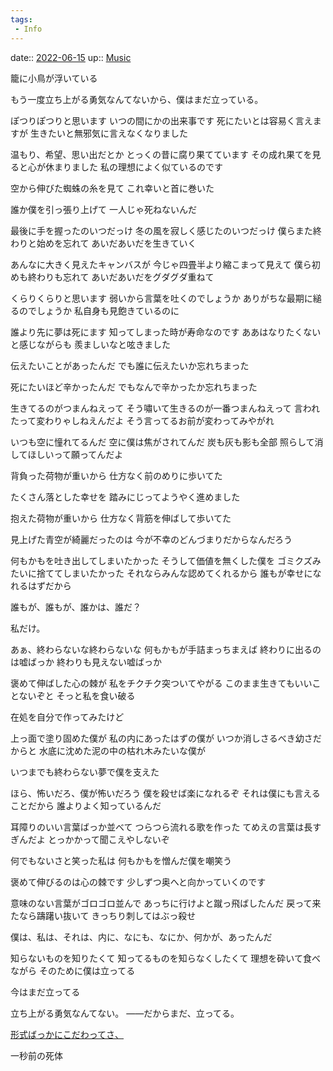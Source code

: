 ```yaml
---
tags:
 - Info
---
```


date:: [2022-06-15](Daily_Note/2022-06-15.md)
up:: [Music](Bar/Novel/Topics/Music.md)


籠に小鳥が浮いている


もう一度立ち上がる勇気なんてないから、僕はまだ立っている。

ぽつりぽつりと思います
いつの間にかの出来事です
死にたいとは容易く言えますが
生きたいと無邪気に言えなくなりました

温もり、希望、思い出だとか
とっくの昔に腐り果てています
その成れ果てを見ると心が休まりました
私の理想によく似ているのです

空から伸びた蜘蛛の糸を見て
これ幸いと首に巻いた

誰か僕を引っ張り上げて
一人じゃ死ねないんだ

最後に手を握ったのいつだっけ
冬の風を寂しく感じたのいつだっけ
僕らまた終わりと始めを忘れて
あいだあいだを生きていく

あんなに大きく見えたキャンバスが
今じゃ四畳半より縮こまって見えて
僕ら初めも終わりも忘れて
あいだあいだをグダグダ重ねて


くらりくらりと思います
弱いから言葉を吐くのでしょうか
ありがちな最期に縋るのでしょうか
私自身も見飽きているのに

誰より先に夢は死にます
知ってしまった時が寿命なのです
ああはなりたくないと感じながらも
羨ましいなと呟きました

伝えたいことがあったんだ
でも誰に伝えたいか忘れちまった

死にたいほど辛かったんだ
でもなんで辛かったか忘れちまった

生きてるのがつまんねえって
そう嘯いて生きるのが一番つまんねえって
言われたって変わりゃしねえんだよ
そう言ってるお前が変わってみやがれ

いつも空に憧れてるんだ
空に僕は焦がされてんだ
炭も灰も影も全部
照らして消してほしいって願ってんだよ


背負った荷物が重いから
仕方なく前のめりに歩いてた

たくさん落とした幸せを
踏みにじってようやく進めました

抱えた荷物が重いから
仕方なく背筋を伸ばして歩いてた

見上げた青空が綺麗だったのは
今が不幸のどんづまりだからなんだろう








何もかもを吐き出してしまいたかった
そうして価値を無くした僕を
ゴミクズみたいに捨ててしまいたかった
それならみんな認めてくれるから
誰もが幸せになれるはずだから

誰もが、誰もが、誰かは、誰だ？

私だけ。


あぁ、終わらないな終わらないな
何もかもが手詰まっちまえば
終わりに出るのは嘘ばっか
終わりも見えない嘘ばっか



褒めて伸ばした心の棘が
私をチクチク突ついてやがる
このまま生きてもいいことないぞと
そっと私を食い破る

在処を自分で作ってみたけど



上っ面で塗り固めた僕が
私の内にあったはずの僕が
いつか消しさるべき幼さだからと
水底に沈めた泥の中の枯れ木みたいな僕が

いつまでも終わらない夢で僕を支えた

ほら、怖いだろ、僕が怖いだろう
僕を殺せば楽になれるぞ
それは僕にも言えることだから
誰よりよく知っているんだ

耳障りのいい言葉ばっか並べて
つらつら流れる歌を作った
てめえの言葉は長すぎんだよ
とっかかって聞こえやしないぞ

何でもないさと笑った私は
何もかもを憎んだ僕を嘲笑う

褒めて伸びるのは心の棘です
少しずつ奥へと向かっていくのです

意味のない言葉がゴロゴロ並んで
あっちに行けよと蹴っ飛ばしたんだ
戻って来たなら躊躇い抜いて
きっちり刺してはぶっ殺せ

僕は、私は、それは、内に、なにも、なにか、何かが、あったんだ

知らないものを知りたくて
知ってるものを知らなくしたくて
理想を砕いて食べながら
そのために僕は立ってる

今はまだ立ってる

立ち上がる勇気なんてない。
――だからまだ、立ってる。


[形式ばっかにこだわってさ、](../Blogger/形式ばっかにこだわってさ、.md)

一秒前の死体